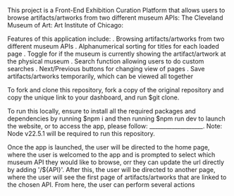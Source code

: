 This project is a Front-End Exhibition Curation Platform that allows users to browse artifacts/artworks from two different museum APIs:
The Cleveland Museum of Art: 
Art Institute of Chicago: 


Features of this application include:
. Browsing artifacts/artworks from two different museum APIs
. Alphanumerical sorting for titles for each loaded page
. Toggle for if the museum is currently showing the artifact/artwork at the physical museum
. Search function allowing users to do custom searches
. Next/Previous buttons for changing view of pages
. Save artifacts/artworks temporarily, which can be viewed all together

To fork and clone this repository, fork a copy of the original repository and copy the unique link to your dashboard, and run $git clone.

To run this locally, ensure to install all the required packages and dependencies by running $npm i and then running $npm run dev to launch the website, or to access the app, please follow: ___________________. Note: Node v22.5.1 will be required to run this repository.

Once the app is launched, the user will be directed to the home page, where the user is welcomed to the app and is prompted to select which museum API they would like to browse, orr they can update the url directly by adding '/${API}'. After this, the user will be directed to another page, where the user will see the first page of artifacts/artworks that are linked to the chosen API. From here, the user can perform several actions
